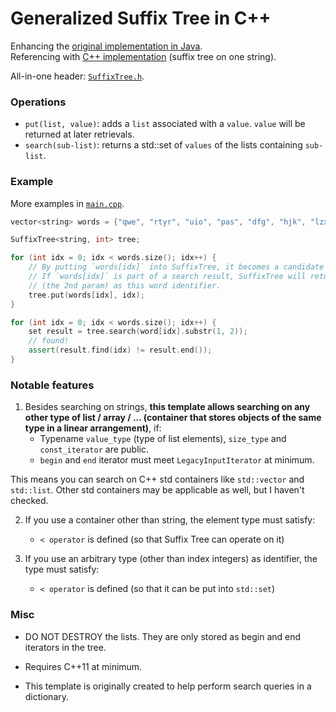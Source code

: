 # Generalized Suffix Tree in C++

Enhancing the [original implementation in Java](https://github.com/abahgat/suffixtree).
<br>
Referencing with [C++ implementation](https://github.com/murraycu/murrayc-suffix-tree/tree/ukkonen) (suffix tree on
one string).

All-in-one header: [`SuffixTree.h`](https://github.com/sxweetlollipop2912/suffix-tree-template/blob/main/SuffixTree.h).

### Operations
- `put(list, value)`: adds a `list` associated with a `value`. `value` will be returned at later retrievals.
- `search(sub-list)`: returns a std::set of `values` of the lists containing `sub-list`.

### Example
More examples in [`main.cpp`](https://github.com/sxweetlollipop2912/suffix-tree-template/blob/main/main.cpp).
``` c++
vector<string> words = {"qwe", "rtyr", "uio", "pas", "dfg", "hjk", "lzx", "cvb", "bnm"};

SuffixTree<string, int> tree;

for (int idx = 0; idx < words.size(); idx++) {
    // By putting `words[idx]` into SuffixTree, it becomes a candidate for future searches.
    // If `words[idx]` is part of a search result, SuffixTree will returns the `idx`
    // (the 2nd param) as this word identifier.
    tree.put(words[idx], idx);
}

for (int idx = 0; idx < words.size(); idx++) {
    set result = tree.search(word[idx].substr(1, 2));
    // found!
    assert(result.find(idx) != result.end());
}
```

### Notable features

1. Besides searching on strings, **this template allows searching on any other type of list / array / ... (container that stores objects of the same type in a linear arrangement)**, if:
    - Typename `value_type` (type of list elements), `size_type` and `const_iterator` are public.
    - `begin` and `end` iterator must meet `LegacyInputIterator` at minimum.

This means you can search on C++ std containers like `std::vector` and `std::list`. Other std containers may be applicable as well, but I haven't checked.

2. If you use a container other than string, the element type must satisfy:
    - `< operator` is defined (so that Suffix Tree can operate on it)

3. If you use an arbitrary type (other than index integers) as identifier, the type must satisfy:
    - `< operator` is defined (so that it can be put into `std::set`)

### Misc
- DO NOT DESTROY the lists. They are only stored as begin and end iterators in the tree.

- Requires C++11 at minimum.

- This template is originally created to help perform search queries in a dictionary.
